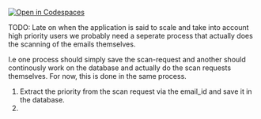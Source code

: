 [![Open in Codespaces](https://classroom.github.com/assets/launch-codespace-7f7980b617ed060a017424585567c406b6ee15c891e84e1186181d67ecf80aa0.svg)](https://classroom.github.com/open-in-codespaces?assignment_repo_id=14280373)


TODO:
Late on when the application is said to scale and take into account high priority users we probably need a seperate process that actually does the scanning of the emails themselves.

I.e one process should simply save the scan-request and another should continously work on the database and actually do the scan requests themselves.
For now, this is done in the same process.

1. Extract the priority from the scan request via the email_id and save it in the database. 
2. 